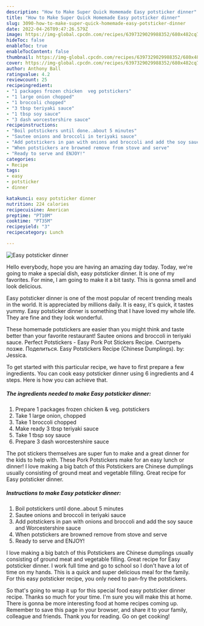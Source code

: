 ```yaml
---
description: "How to Make Super Quick Homemade Easy potsticker dinner"
title: "How to Make Super Quick Homemade Easy potsticker dinner"
slug: 3090-how-to-make-super-quick-homemade-easy-potsticker-dinner
date: 2022-04-26T09:47:26.579Z
image: https://img-global.cpcdn.com/recipes/6397329029988352/680x482cq70/easy-potsticker-dinner-recipe-main-photo.jpg
hideToc: false
enableToc: true
enableTocContent: false
thumbnail: https://img-global.cpcdn.com/recipes/6397329029988352/680x482cq70/easy-potsticker-dinner-recipe-main-photo.jpg
cover: https://img-global.cpcdn.com/recipes/6397329029988352/680x482cq70/easy-potsticker-dinner-recipe-main-photo.jpg
author: Anthony Ball
ratingvalue: 4.2
reviewcount: 25
recipeingredient:
- "1 packages frozen chicken  veg potstickers"
- "1 large onion chopped"
- "1 broccoli chopped"
- "3 tbsp teriyaki sauce"
- "1 tbsp soy sauce"
- "3 dash worcestershire sauce"
recipeinstructions:
- "Boil potstickers until done..about 5 minutes"
- "Sautee onions and broccoli in teriyaki sauce"
- "Add potstickers in pan with onions and broccoli and add the soy sauce and Worcestershire sauce"
- "When potstickers are browned remove from stove and serve"
- "Ready to serve and ENJOY!"
categories:
- Recipe
tags:
- easy
- potsticker
- dinner

katakunci: easy potsticker dinner 
nutrition: 224 calories
recipecuisine: American
preptime: "PT10M"
cooktime: "PT35M"
recipeyield: "3"
recipecategory: Lunch

---
```



![Easy potsticker dinner](https://img-global.cpcdn.com/recipes/6397329029988352/680x482cq70/easy-potsticker-dinner-recipe-main-photo.jpg)

Hello everybody, hope you are having an amazing day today. Today, we're going to make a special dish, easy potsticker dinner. It is one of my favorites. For mine, I am going to make it a bit tasty. This is gonna smell and look delicious.

Easy potsticker dinner is one of the most popular of recent trending meals in the world. It is appreciated by millions daily. It is easy, it's quick, it tastes yummy. Easy potsticker dinner is something that I have loved my whole life. They are fine and they look wonderful.

These homemade potstickers are easier than you might think and taste better than your favorite restaurant! Sautee onions and broccoli in teriyaki sauce. Perfect Potstickers - Easy Pork Pot Stickers Recipe. Смотреть позже. Поделиться. Easy Potstickers Recipe (Chinese Dumplings). by: Jessica.


To get started with this particular recipe, we have to first prepare a few ingredients. You can cook easy potsticker dinner using 6 ingredients and 4 steps. Here is how you can achieve that.

<!--inarticleads1-->

##### The ingredients needed to make Easy potsticker dinner:

1. Prepare 1 packages frozen chicken &amp; veg. potstickers
1. Take 1 large onion, chopped
1. Take 1 broccoli chopped
1. Make ready 3 tbsp teriyaki sauce
1. Take 1 tbsp soy sauce
1. Prepare 3 dash worcestershire sauce


The pot stickers themselves are super fun to make and a great dinner for the kids to help with. These Pork Potstickers make for an easy lunch or dinner! I love making a big batch of this Potstickers are Chinese dumplings usually consisting of ground meat and vegetable filling. Great recipe for Easy potsticker dinner. 

<!--inarticleads2-->

##### Instructions to make Easy potsticker dinner:

1. Boil potstickers until done..about 5 minutes
1. Sautee onions and broccoli in teriyaki sauce
1. Add potstickers in pan with onions and broccoli and add the soy sauce and Worcestershire sauce
1. When potstickers are browned remove from stove and serve
1. Ready to serve and ENJOY!

I love making a big batch of this Potstickers are Chinese dumplings usually consisting of ground meat and vegetable filling. Great recipe for Easy potsticker dinner. I work full time and go to school so I don&#39;t have a lot of time on my hands. This is a quick and super delicious meal for the family. For this easy potsticker recipe, you only need to pan-fry the potstickers. 

So that's going to wrap it up for this special food easy potsticker dinner recipe. Thanks so much for your time. I'm sure you will make this at home. There is gonna be more interesting food at home recipes coming up. Remember to save this page in your browser, and share it to your family, colleague and friends. Thank you for reading. Go on get cooking!
